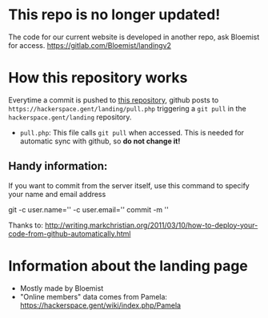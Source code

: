 # This repo is no longer updated!

The code for our current website is developed in another repo, ask Bloemist for access.
https://gitlab.com/Bloemist/landingv2

# How this repository works

Everytime a commit is pushed to [this repository](https://github.com/0x20/landing), github posts to `https://hackerspace.gent/landing/pull.php` triggering a `git pull` in the `hackerspace.gent/landing` repository.

- `pull.php`: This file calls `git pull` when accessed. This is needed for automatic sync with github, so **do not change it!**

## Handy information:

If you want to commit from the server itself, use this command to specify your name and email address

  git -c user.name='<NAME>' -c user.email='<EMAIL>' commit -m '<TEXT>'


Thanks to: http://writing.markchristian.org/2011/03/10/how-to-deploy-your-code-from-github-automatically.html

# Information about the landing page

- Mostly made by Bloemist
- "Online members" data comes from Pamela: https://hackerspace.gent/wiki/index.php/Pamela
